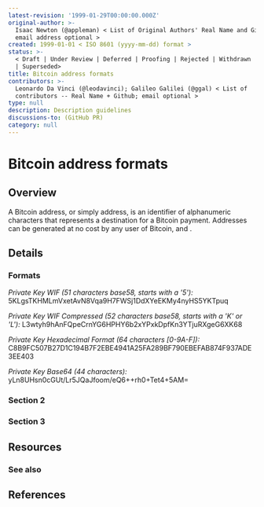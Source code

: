 ```yaml
---
latest-revision: '1999-01-29T00:00:00.000Z'
original-author: >-
  Isaac Newton (@appleman) < List of Original Authors' Real Name and Github;
  email address optional >
created: 1999-01-01 < ISO 8601 (yyyy-mm-dd) format >
status: >-
  < Draft | Under Review | Deferred | Proofing | Rejected | Withdrawn | Accepted
  | Superseded>
title: Bitcoin address formats
contributors: >-
  Leonardo Da Vinci (@leodavinci); Galileo Galilei (@ggal) < List of
  contributors -- Real Name + Github; email optional >
type: null
description: Description guidelines
discussions-to: (GitHub PR)
category: null
---
```


# Bitcoin address formats

## Overview

A Bitcoin address, or simply address, is an identifier of alphanumeric characters that represents a destination for a Bitcoin payment. Addresses can be generated at no cost by any user of Bitcoin, and . 

## Details

### Formats

_Private Key WIF \(51 characters base58, starts with a '5'\):_ 5KLgsTKHMLmVxetAvN8Vqa9H7FWSj1DdXYeEKMy4nyHS5YKTpuq

_Private Key WIF Compressed \(52 characters base58, starts with a 'K' or 'L'\):_ L3wtyh9hAnFQpeCrnYG6HPHY6b2xYPxkDpfKn3YTjuRXgeG6XK68

_Private Key Hexadecimal Format \(64 characters \[0-9A-F\]\):_ C8B9FC507B27D1C194B7F2EBE4941A25FA289BF790EBEFAB874F937ADE3EE403

_Private Key Base64 \(44 characters\):_ yLn8UHsn0cGUt/Lr5JQaJfoom/eQ6++rh0+Tet4+5AM=

### Section 2

### Section 3

## Resources

### See also

## References

